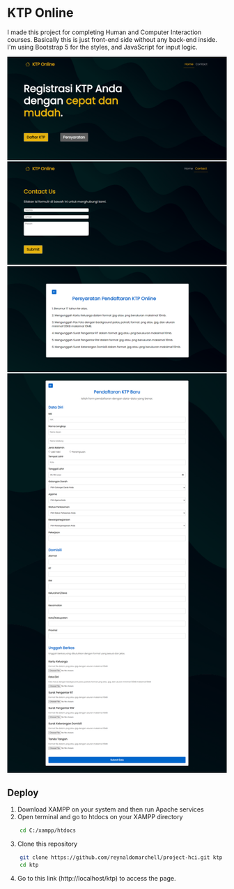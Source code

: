 # KTP Online

I made this project for completing Human and Computer Interaction courses. Basically this is just front-end side without any back-end inside. I'm using Bootstrap 5 for the styles, and JavaScript for input logic.

![preview img](assets/home.png)
![preview img](assets/contact.png)
![preview img](assets/syarat.png)
![preview img](assets/daftar.png)

## Deploy

1. Download XAMPP on your system and then run Apache services
2. Open terminal and go to htdocs on your XAMPP directory

```bash
    cd C:/xampp/htdocs
```

3. Clone this repository

```bash
    git clone https://github.com/reynaldomarchell/project-hci.git ktp
    cd ktp
```

4. Go to this link (http://localhost/ktp) to access the page.

